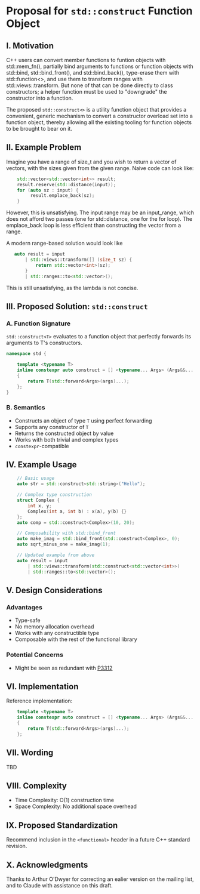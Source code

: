 # Proposal for `std::construct` Function Object

## I. Motivation

C++ users can convert member functions to funtion objects with std::mem_fn(),
partially bind arguments to functions or function objects with std::bind,
std::bind_front(), and std::bind_back(), type-erase them with std::function<>,
and use them to transform ranges with std::views::transform. But none
of that can be done directly to class constructors; a helper function
must be used to "downgrade" the constructor into a function.

The proposed `std::construct<>` is a utility function object that provides
a convenient, generic mechanism to convert a constructor overload set into
a function object, thereby allowing all the existing tooling for function
objects to be brought to bear on it.

## II. Example Problem

Imagine you have a range of size_t and you wish to return
a vector of vectors, with the sizes given from the given range.
Naive code can look like:

```c++
    std::vector<std::vector<int>> result;
    result.reserve(std::distance(input));
    for (auto sz : input) {
         result.emplace_back(sz);
    }
```

However, this is unsatisfying. The input range may be an input_range,
which does not afford two passes (one for std::distance, one for the for
loop). The emplace_back loop is less efficient than constructing the vector
from a range.

A modern range-based solution would look like

```c++
   auto result = input
       | std::views::transform([] (size_t sz) {
           return std::vector<int>(sz);
       }
       | std::ranges::to<std::vector>();
```

This is still unsatisfying, as the lambda is not concise.

## III. Proposed Solution: `std::construct`

### A. Function Signature

`std::construct<T>` evaluates to a function object that perfectly
forwards its arguments to T's constructors.

```c++
namespace std {

    template <typename T>
    inline constexpr auto construct = [] <typename... Args> (Args&&... args) -> T
    {
        return T(std::forward<Args>(args)...);
    };
}
```

### B. Semantics

- Constructs an object of type `T` using perfect forwarding
- Supports any constructor of `T`
- Returns the constructed object by value
- Works with both trivial and complex types
- `constexpr`-compatible

## IV. Example Usage

```c++
    // Basic usage
    auto str = std::construct<std::string>("Hello");

    // Complex type construction
    struct Complex {
        int x, y;
        Complex(int a, int b) : x(a), y(b) {}
    };
    auto comp = std::construct<Complex>(10, 20);

    // Composability with std::bind_front
    auto make_imag = std::bind_front(std::construct<Complex>, 0);
    auto sqrt_minus_one = make_imag(1);

    // Updated example from above
    auto result = input
        | std::views::transform(std::construct<std::vector<int>>)
        | std::ranges::to<std::vector>();

```

## V. Design Considerations

### Advantages
- Type-safe
- No memory allocation overhead
- Works with any constructible type
- Composable with the rest of the functional library

### Potential Concerns
- Might be seen as redundant with [P3312](https://www.open-std.org/jtc1/sc22/wg21/docs/papers/2025/p3312r1.pdf)

## VI. Implementation

Reference implementation:
```cpp
    template <typename T>
    inline constexpr auto construct = [] <typename... Args> (Args&&... args) -> T
    {
        return T(std::forward<Args>(args)...);
    };
```

## VII. Wording

TBD

## VIII. Complexity

- Time Complexity: O(1) construction time
- Space Complexity: No additional space overhead

## IX. Proposed Standardization

Recommend inclusion in the `<functional>` header in a future C++ standard revision.

## X. Acknowledgments

Thanks to Arthur O'Dwyer for correcting an ealier version on the mailing list, and
to Claude with assistance on this draft.
